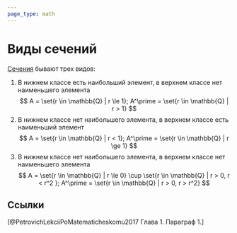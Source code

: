 ```yaml
---
page_type: math
---
```

# Виды сечений

[Сечения]([[20221030191856]]) бывают трех видов:

1. В нижнем классе есть наибольший элемент, в верхнем классе нет наименьшего элемента
$$
A = \set{r \in \mathbb{Q} | r \le 1}; A^\prime = \set{r \in \mathbb{Q} | r > 1}
$$
2. В нижнем классе нет наибольшего элемента, в верхнем классе есть наименьший элемент
$$
A = \set{r \in \mathbb{Q} | r < 1}; A^\prime = \set{r \in \mathbb{Q} | r \ge 1}
$$
3. В нижнем классе нет наибольшего элемента, в верхнем классе нет наименьшего элемента
$$
A = \set{r \in \mathbb{Q} | r \le 0} \cup \set{r \in \mathbb{Q} | r > 0, r < r^2 }; A^\prime = \set{r \in \mathbb{Q} | r > 0, r > r^2}
$$

## Ссылки

[@PetrovichLekciiPoMatematicheskomu2017 Глава 1. Параграф 1.]